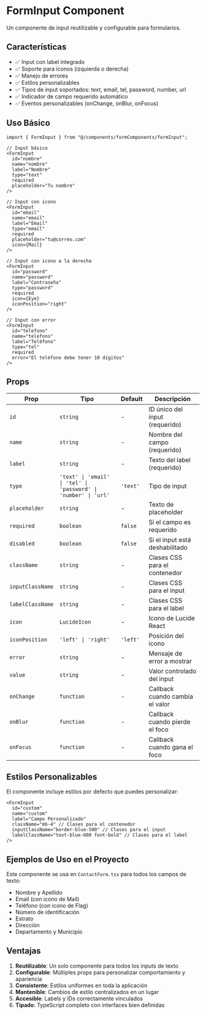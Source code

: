 # FormInput Component

Un componente de input reutilizable y configurable para formularios.

## Características

- ✅ Input con label integrado
- ✅ Soporte para iconos (izquierda o derecha)
- ✅ Manejo de errores
- ✅ Estilos personalizables
- ✅ Tipos de input soportados: text, email, tel, password, number, url
- ✅ Indicador de campo requerido automático
- ✅ Eventos personalizables (onChange, onBlur, onFocus)

## Uso Básico

```tsx
import { FormInput } from "@/components/formComponents/formInput";

// Input básico
<FormInput
  id="nombre"
  name="nombre"
  label="Nombre"
  type="text"
  required
  placeholder="Tu nombre"
/>

// Input con icono
<FormInput
  id="email"
  name="email"
  label="Email"
  type="email"
  required
  placeholder="tu@correo.com"
  icon={Mail}
/>

// Input con icono a la derecha
<FormInput
  id="password"
  name="password"
  label="Contraseña"
  type="password"
  required
  icon={Eye}
  iconPosition="right"
/>

// Input con error
<FormInput
  id="telefono"
  name="telefono"
  label="Teléfono"
  type="tel"
  required
  error="El teléfono debe tener 10 dígitos"
/>
```

## Props

| Prop             | Tipo                                                            | Default  | Descripción                     |
| ---------------- | --------------------------------------------------------------- | -------- | ------------------------------- |
| `id`             | `string`                                                        | -        | ID único del input (requerido)  |
| `name`           | `string`                                                        | -        | Nombre del campo (requerido)    |
| `label`          | `string`                                                        | -        | Texto del label (requerido)     |
| `type`           | `'text' \| 'email' \| 'tel' \| 'password' \| 'number' \| 'url'` | `'text'` | Tipo de input                   |
| `placeholder`    | `string`                                                        | -        | Texto de placeholder            |
| `required`       | `boolean`                                                       | `false`  | Si el campo es requerido        |
| `disabled`       | `boolean`                                                       | `false`  | Si el input está deshabilitado  |
| `className`      | `string`                                                        | -        | Clases CSS para el contenedor   |
| `inputClassName` | `string`                                                        | -        | Clases CSS para el input        |
| `labelClassName` | `string`                                                        | -        | Clases CSS para el label        |
| `icon`           | `LucideIcon`                                                    | -        | Icono de Lucide React           |
| `iconPosition`   | `'left' \| 'right'`                                             | `'left'` | Posición del icono              |
| `error`          | `string`                                                        | -        | Mensaje de error a mostrar      |
| `value`          | `string`                                                        | -        | Valor controlado del input      |
| `onChange`       | `function`                                                      | -        | Callback cuando cambia el valor |
| `onBlur`         | `function`                                                      | -        | Callback cuando pierde el foco  |
| `onFocus`        | `function`                                                      | -        | Callback cuando gana el foco    |

## Estilos Personalizables

El componente incluye estilos por defecto que puedes personalizar:

```tsx
<FormInput
  id="custom"
  name="custom"
  label="Campo Personalizado"
  className="mb-4" // Clases para el contenedor
  inputClassName="border-blue-500" // Clases para el input
  labelClassName="text-blue-600 font-bold" // Clases para el label
/>
```

## Ejemplos de Uso en el Proyecto

Este componente se usa en `ContactForm.tsx` para todos los campos de texto:

- Nombre y Apellido
- Email (con icono de Mail)
- Teléfono (con icono de Flag)
- Número de identificación
- Estrato
- Dirección
- Departamento y Municipio

## Ventajas

1. **Reutilizable**: Un solo componente para todos los inputs de texto
2. **Configurable**: Múltiples props para personalizar comportamiento y apariencia
3. **Consistente**: Estilos uniformes en toda la aplicación
4. **Mantenible**: Cambios de estilo centralizados en un lugar
5. **Accesible**: Labels y IDs correctamente vinculados
6. **Tipado**: TypeScript completo con interfaces bien definidas
